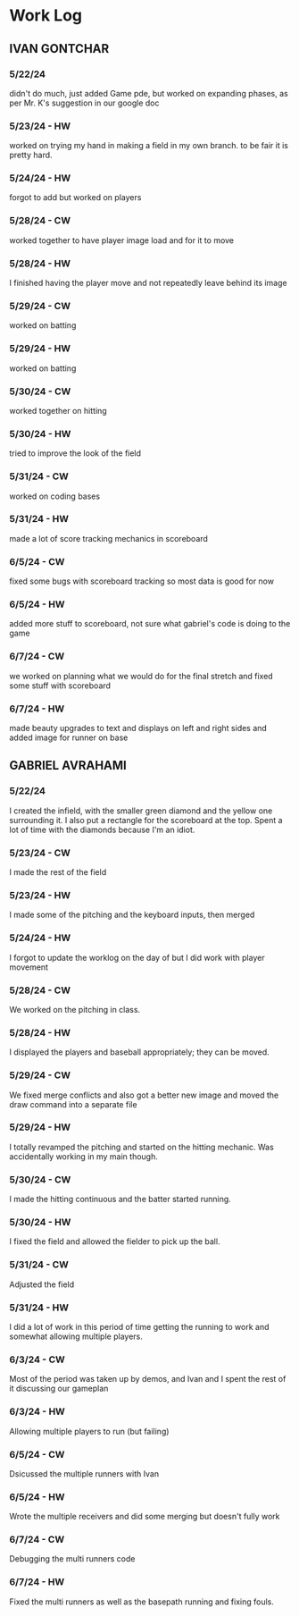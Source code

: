 # Work Log

## IVAN GONTCHAR

### 5/22/24

didn't do much, just added Game pde, but worked on expanding phases, as per Mr. K's suggestion in our google doc

### 5/23/24 - HW

worked on trying my hand in making a field in my own branch. to be fair it is pretty hard.

### 5/24/24 - HW

forgot to add but worked on players

### 5/28/24 - CW

worked together to have player image load and for it to move

### 5/28/24 - HW

I finished having the player move and not repeatedly leave behind its image

### 5/29/24 - CW

worked on batting

### 5/29/24 - HW

worked on batting

### 5/30/24 - CW

worked together on hitting

### 5/30/24 - HW

tried to improve the look of the field

### 5/31/24 - CW

worked on coding bases

### 5/31/24 - HW

made a lot of score tracking mechanics in scoreboard

### 6/5/24 - CW

fixed some bugs with scoreboard tracking so most data is good for now

### 6/5/24 - HW

added more stuff to scoreboard, not sure what gabriel's code is doing to the game

### 6/7/24 - CW

we worked on planning what we would do for the final stretch and fixed some stuff with scoreboard

### 6/7/24 - HW

made beauty upgrades to text and displays on left and right sides and added image for runner on base




## GABRIEL AVRAHAMI

### 5/22/24

I created the infield, with the smaller green diamond and the yellow one surrounding it. I also put a rectangle for the scoreboard at the top. Spent a lot of time with the diamonds because I'm an idiot.

### 5/23/24 - CW

I made the rest of the field

### 5/23/24 - HW

I made some of the pitching and the keyboard inputs, then merged

### 5/24/24 - HW

I forgot to update the worklog on the day of but I did work with player movement

### 5/28/24 - CW

We worked on the pitching in class.

### 5/28/24 - HW

I displayed the players and baseball appropriately; they can be moved.

### 5/29/24 - CW

We fixed merge conflicts and also got a better new image and moved the draw command into a separate file

### 5/29/24 - HW

I totally revamped the pitching and started on the hitting mechanic. Was accidentally working in my main though.

### 5/30/24 - CW

I made the hitting continuous and the batter started running.

### 5/30/24 - HW

I fixed the field and allowed the fielder to pick up the ball.

### 5/31/24 - CW

Adjusted the field

### 5/31/24 - HW

I did a lot of work in this period of time getting the running to work and somewhat allowing multiple players.

### 6/3/24 - CW

Most of the period was taken up by demos, and Ivan and I spent the rest of it discussing our gameplan

### 6/3/24 - HW

Allowing multiple players to run (but failing)

### 6/5/24 - CW

Dsicussed the multiple runners with Ivan

### 6/5/24 - HW

Wrote the multiple receivers and did some merging but doesn't fully work

### 6/7/24 - CW

Debugging the multi runners code

### 6/7/24 - HW

Fixed the multi runners as well as the basepath running and fixing fouls.
